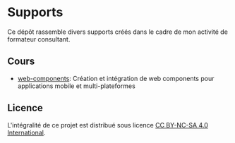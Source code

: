 # Supports

Ce dépôt rassemble divers supports créés dans le cadre de mon activité de formateur consultant.

## Cours

- [web-components](./web-components/): Création et intégration de web components pour applications mobile et multi-plateformes 

## Licence

L'intégralité de ce projet est distribué sous licence [CC BY-NC-SA 4.0 International](https://creativecommons.org/licenses/by-nc-sa/4.0/).

